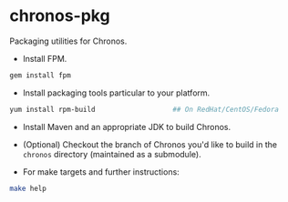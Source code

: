 chronos-pkg
============

Packaging utilities for Chronos.

* Install FPM.

```bash
gem install fpm
```

* Install packaging tools particular to your platform.

```bash
yum install rpm-build                   ## On RedHat/CentOS/Fedora
```

* Install Maven and an appropriate JDK to build Chronos.

* (Optional) Checkout the branch of Chronos you'd like to build in the
  `chronos` directory (maintained as a submodule).

* For make targets and further instructions:

```bash
make help
```

